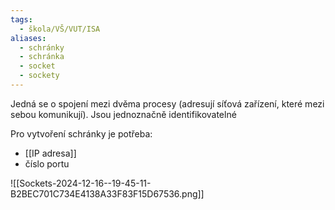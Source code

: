 ```yaml
---
tags:
  - škola/VŠ/VUT/ISA
aliases:
  - schránky
  - schránka
  - socket
  - sockety
---
```

Jedná se o spojení mezi dvěma procesy (adresují síťová zařízení, které mezi sebou komunikují). Jsou jednoznačně identifikovatelné

Pro vytvoření schránky je potřeba:
- [[IP adresa]]
- číslo portu



![[Sockets-2024-12-16--19-45-11-B2BEC701C734E4138A33F83F15D67536.png]]
